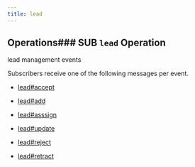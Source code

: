 ```yaml
---
title: lead
---
```

## Operations### SUB `lead` Operation

lead management events

Subscribers receive one of the following messages per event.

* [lead#accept](message/lead.accept)

* [lead#add](message/lead.add)

* [lead#asssign](message/lead.asssign)

* [lead#update](message/lead.update)

* [lead#reject](message/lead.reject)

* [lead#retract](message/lead.retract)




